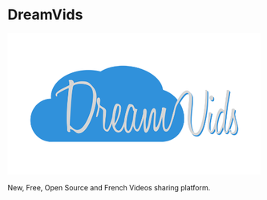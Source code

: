 DreamVids
=========

![Alt text](img/logo_white_540p.png "logo_main")

New, Free, Open Source and French Videos sharing platform.
